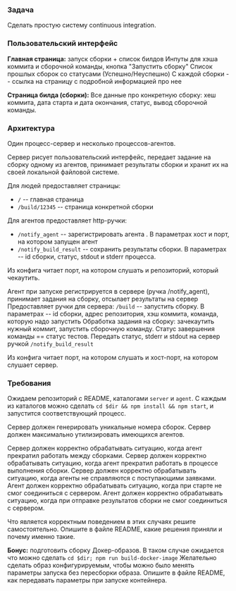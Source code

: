 ### Задача 
Сделать простую систему continuous integration.

### Пользовательский интерфейс

**Главная страница:** запуск сборки + список билдов
Инпуты для хэша коммита и сборочной команды, кнопка "Запустить сборку"
Список прошлых сборок со статусами (Успешно/Неуспешно)
С каждой сборки -- ссылка на страницу с подробной информацией про нее

**Страница билда (сборки):**
Все данные про конкретную сборку: хеш коммита, дата старта и дата окончания, статус, вывод сборочной команды.

### Архитектура

Один процесс-сервер и несколько процессов-агентов.

Сервер рисует пользовательский интерфейс, передает задание на сборку одному из агентов, принимает результаты сборки и хранит их на своей локальной файловой системе. 

Для людей предоставляет страницы:

- ```/``` -- главная страница
- ```/build/12345``` -- страница конкретной сборки

Для агентов предоставляет http-ручки:
- ```/notify_agent``` -- зарегистрировать агента . 
В параметрах хост и порт, на котором запущен агент
- ```/notify_build_result``` -- сохранить результаты сборки. В параметрах -- id сборки, статус, stdout и stderr процесса. 

Из конфига читает порт, на котором слушать и репозиторий, который чекаутить. 

Агент при запуске регистрируется в сервере (ручка /notify_agent), принимает задания на сборку, отсылает результаты на сервер
Предоставляет ручки для сервера:
```/build``` -- запустить сборку. В параметрах -- id сборки, адрес репозитория, хэш коммита, команда, которую надо запустить
Обработка задания на сборку: зачекаутить нужный коммит, запустить сборочную команду. Статус завершения команды == статус тестов. Передать статус, stderr и stdout на сервер ручкой ```/notify_build_result```

Из конфига читает порт, на котором слушать и хост-порт, на котором слушает сервер. 

###  Требования

Ожидаем репозиторий с README, каталогами ```server``` и ```agent```.
С каждым из каталогов можно сделать ```cd $dir && npm install && npm start```, и запустится соответствующий процесс. 

Сервер должен генерировать уникальные номера сборок. 
Сервер должен максимально утилизировать имеющихся агентов. 

Сервер должен корректно обрабатывать ситуацию, когда агент прекратил работать между сборками. 
Сервер должен корректно обрабатывать ситуацию, когда агент прекратил работать в процессе выполнения сборки. 
Сервер должен корректно обрабатывать ситуацию, когда агенты не справляются с поступающими заявками. 
Агент должен корректно обрабатывать ситуацию, когда при старте не смог соединиться с сервером. 
Агент должен корректно обрабатывать ситуацию, когда при отправке результатов сборки не смог соединиться с сервером. 

Что является корректным поведением в этих случаях решите самостоятельно. 
Опишите в файле README, какие решения приняли и почему именно такие.

**Бонус:** подготовить сборку Докер-образов. 
В таком случае ожидается что можно сделать ```cd $dir; npm run build-docker-image```
Желательно сделать образ конфигурируемым, чтобы можно было менять параметры запуска без пересборки образа. 
Опишите в файле README, как передавать параметры при запуске контейнера.